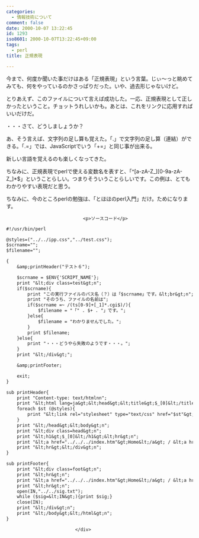 ```yaml
---
categories:
  - 情報技術について
comment: false
date: 2000-10-07 13:22:45
id: 1293
iso8601: 2000-10-07T13:22:45+09:00
tags:
  - perl
title: 正規表現

---
```


<div class="entry-body">
                                 <p>今まで、何度か聞いた事だけはある「正規表現」という言葉。じぃ〜っと眺めてみても、何をやっているのかさっぱりだった。いや、過去形じゃないけど。 </p>

<p>とりあえず、このファイルについて言えば成功した。一応、正規表現として正しかったということ。チョットうれしいかも。あとは、これをリンクに応用すればいいだけだ。 </p>

<p>・・・さて、どうしましょうか？ </p>

<p>あ、そう言えば、文字列の足し算も覚えた。「.」で文字列の足し算（連結）ができる。「.=」では、JavaScriptでいう「+=」と同じ事が出来る。 </p>

<p>新しい言語を覚えるのも楽しくなってきた。 </p>

<p>ちなみに、正規表現でperlで使える変数名を表すと、「^[a-zA-Z_][0-9a-zA-Z_]*$」ということらしい。つまりそういうことらしいです。この例は、とてもわかりやすい表現だと思う。 </p>

<p>ちなみに、今のところperlの勉強は、「とほほのperl入門」だけ。ためになります。</p>
                              
                                 <p>ソースコード</p>

```default
#!/usr/bin/perl

@styles=("../../ipp.css","../test.css");
$scrname="";
$filename="";

{
    &amp;printHeader("テスト６");

    $scrname = $ENV{'SCRIPT_NAME'};
    print "&lt;div class=test&gt;n";
    if($scrname){
        print "この実行ファイルのパス名（？）は「$scrname」です。&lt;br&gt;n";
        print "そのうち、ファイルの名前は";
        if($scrname =~ /(ts[0-9]+[_1]*.cgi$)/){
            $filename = "「" . $+ . "」です。";
        }else{
            $filename = "わかりませんでした。";
        }
        print $filename;
    }else{
        print "・・・どうやら失敗のようです・・・。";
    }
    print "&lt;/div&gt;";

    &amp;printFooter;

    exit;
}

sub printHeader{
    print "Content-type: text/htmlnn";
    print "&lt;html lang=ja&gt;&lt;head&gt;&lt;title&gt;$_[0]&lt;/title&gt;n";
    foreach $st (@styles){
        print "&lt;link rel="stylesheet" type="text/css" href="$st"&gt;n";
    }
    print "&lt;/head&gt;&lt;body&gt;n";
    print "&lt;div class=head&gt;n";
    print "&lt;h1&gt;$_[0]&lt;/h1&gt;&lt;hr&gt;n";
    print "&lt;a href="../../../index.htm"&gt;Home&lt;/a&gt; / &lt;a href="../../"&gt;Perl&lt;/a&gt; / &lt;a href="../"&gt;TestCGI Index&lt;/a&gt;n";
    print "&lt;hr&gt;&lt;/div&gt;n";
}

sub printFooter{
    print "&lt;div class=foot&gt;n";
    print "&lt;hr&gt;n";
    print "&lt;a href="../../../index.htm"&gt;Home&lt;/a&gt; / &lt;a href="../../"&gt;Perl&lt;/a&gt; / &lt;a href="../"&gt;TestCGI Index&lt;/a&gt;n";
    print "&lt;hr&gt;n";
    open(IN,"../../sig.txt");
    while ($sig=&lt;IN&gt;){print $sig;}
    close(IN);
    print "&lt;/div&gt;n";
    print "&lt;/body&gt;&lt;/html&gt;n";
}
```
                              </div>
    	